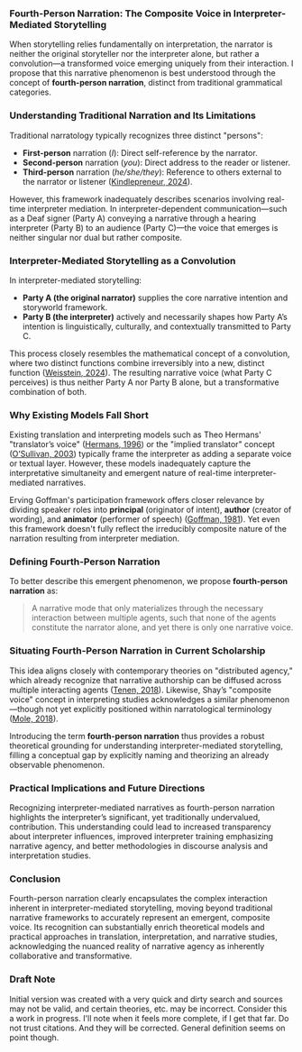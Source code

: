 ### Fourth-Person Narration: The Composite Voice in Interpreter-Mediated Storytelling

When storytelling relies fundamentally on interpretation, the narrator is neither the original storyteller nor the interpreter alone, but rather a convolution—a transformed voice emerging uniquely from their interaction. I propose that this narrative phenomenon is best understood through the concept of **fourth-person narration**, distinct from traditional grammatical categories.

### Understanding Traditional Narration and Its Limitations

Traditional narratology typically recognizes three distinct "persons":

* **First-person** narration (*I*): Direct self-reference by the narrator.
* **Second-person** narration (*you*): Direct address to the reader or listener.
* **Third-person** narration (*he/she/they*): Reference to others external to the narrator or listener ([Kindlepreneur, 2024](https://kindlepreneur.com/point-of-view-examples/)).

However, this framework inadequately describes scenarios involving real-time interpreter mediation. In interpreter-dependent communication—such as a Deaf signer (Party A) conveying a narrative through a hearing interpreter (Party B) to an audience (Party C)—the voice that emerges is neither singular nor dual but rather composite.

### Interpreter-Mediated Storytelling as a Convolution

In interpreter-mediated storytelling:

* **Party A (the original narrator)** supplies the core narrative intention and storyworld framework.
* **Party B (the interpreter)** actively and necessarily shapes how Party A’s intention is linguistically, culturally, and contextually transmitted to Party C.

This process closely resembles the mathematical concept of a convolution, where two distinct functions combine irreversibly into a new, distinct function ([Weisstein, 2024](https://mathworld.wolfram.com/Convolution.html)). The resulting narrative voice (what Party C perceives) is thus neither Party A nor Party B alone, but a transformative combination of both.

### Why Existing Models Fall Short

Existing translation and interpreting models such as Theo Hermans' "translator’s voice" ([Hermans, 1996](https://doi.org/10.1075/target.8.1.04her)) or the "implied translator" concept ([O’Sullivan, 2003](https://doi.org/10.7202/006966ar)) typically frame the interpreter as adding a separate voice or textual layer. However, these models inadequately capture the interpretative simultaneity and emergent nature of real-time interpreter-mediated narratives.

Erving Goffman's participation framework offers closer relevance by dividing speaker roles into **principal** (originator of intent), **author** (creator of wording), and **animator** (performer of speech) ([Goffman, 1981](https://doi.org/10.2307/41407729)). Yet even this framework doesn't fully reflect the irreducibly composite nature of the narration resulting from interpreter mediation.

### Defining Fourth-Person Narration

To better describe this emergent phenomenon, we propose **fourth-person narration** as:

> A narrative mode that only materializes through the necessary interaction between multiple agents, such that none of the agents constitute the narrator alone, and yet there is only one narrative voice. 

### Situating Fourth-Person Narration in Current Scholarship

This idea aligns closely with contemporary theories on "distributed agency," which already recognize that narrative authorship can be diffused across multiple interacting agents ([Tenen, 2018](https://doi.org/10.1080/13825577.2018.1425919)). Likewise, Shay’s "composite voice" concept in interpreting studies acknowledges a similar phenomenon—though not yet explicitly positioned within narratological terminology ([Mole, 2018](https://doi.org/10.1080/0907676X.2018.1454824)).

Introducing the term **fourth-person narration** thus provides a robust theoretical grounding for understanding interpreter-mediated storytelling, filling a conceptual gap by explicitly naming and theorizing an already observable phenomenon.

### Practical Implications and Future Directions

Recognizing interpreter-mediated narratives as fourth-person narration highlights the interpreter’s significant, yet traditionally undervalued, contribution. This understanding could lead to increased transparency about interpreter influences, improved interpreter training emphasizing narrative agency, and better methodologies in discourse analysis and interpretation studies. 

### Conclusion

Fourth-person narration clearly encapsulates the complex interaction inherent in interpreter-mediated storytelling, moving beyond traditional narrative frameworks to accurately represent an emergent, composite voice. Its recognition can substantially enrich theoretical models and practical approaches in translation, interpretation, and narrative studies, acknowledging the nuanced reality of narrative agency as inherently collaborative and transformative.

### Draft Note

Initial version was created with a very quick and dirty search and sources may not be valid, and certain theories, etc. may be incorrect. Consider this a work in progress. I'll note when it feels more complete, if I get that far. Do not trust citations. And they will be corrected. General definition seems on point though. 

